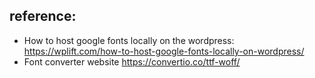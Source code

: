 ## reference:

- How to host google fonts locally on the wordpress: https://wplift.com/how-to-host-google-fonts-locally-on-wordpress/
- Font converter website https://convertio.co/ttf-woff/
